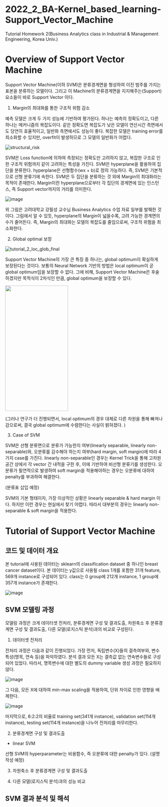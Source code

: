 # 2022_2_BA-Kernel_based_learning-Support_Vector_Machine
Tutorial Homework 2(Business Analytics class in Industrial &amp; Management Engineering, Korea Univ.)


# Overview of Support Vector Machine
Support Vector Machine(이하 SVM)은 분류경계면을 형성하여 이진 범주를 가지는 표본을 분류하는 모델이다. 그리고 이 Machine의 분류경계면을 지지해주는(Support) 요소들이 바로 Support Vector 이다.

1. Margin의 최대화를 통한 구조적 위험 감소

예측 모델은 크게 두 가지 성능에 기반하여 평가된다. 하나는 예측의 정확도이고, 다른 하나는 메커니즘의 복잡도이다. 같은 정확도면 복잡도가 낮은 모델이 연산시간 측면에서도 당연히 효율적이고, 일반화 측면에서도 성능이 좋다. 복잡한 모델은 training error를 최소화할 수 있지만, overfit이 발생하므로 그 모델의 일반화가 어렵다. 

![structural_risk](https://user-images.githubusercontent.com/106015570/198205512-0146f627-3790-4e66-8fa5-1a1ead44554e.png)

SVM은 Loss function에 의하여 측정되는 정확도만 고려하지 않고, 복잡한 구조로 인한 구조적 위험까지 같이 고려하는 특성을 가진다. SVM은 hyperplane을 활용하여 집단을 분류한다. hyperplane은 선형함수(wx + b)로 정의 가능하다. 즉, SVM은 기본적으로 선형 분류기에 속한다. SVM은 두 집단을 분류하는 것 외에 Margin의 최대화라는 목적이 존재한다. Margin이란 hyperplane으로부터 각 집단의 경계면에 있는 인스턴스, 즉 Support vector까지의 거리를 의미한다. 

![image](https://user-images.githubusercontent.com/106015570/199633310-d358d30f-78f5-4921-ab48-1eee2fe3aa77.png)

위 그림은 고려대학교 강필성 교수님 Business Analytics 수업 자료 일부를 발췌한 것이다. 그림에서 알 수 있듯, hyperplane의 Margin이 넓을수록, 고려 가능한 경계면의 수가 줄어든다. 즉, Margin의 최대화는 모델의 복잡도를 줄임으로써, 구조적 위험을 최소화한다. 

2. Global optimal 보장

![tutorial_2_loc_glob_final](https://user-images.githubusercontent.com/106015570/198035012-b53e1d10-0864-4975-a2f6-327b003c2be6.png)

Support Vector Machine의 가장 큰 특징 중 하나는, global optimum이 확실하게 보장된다는 것이다. 보통의 Neural Network 기반의 방법은 local optimum이 곧 global optimum임을 보장할 수 없다. 그에 비해, Support Vector Machine은 후술하겠지만 목적식이 2차식인 만큼, global optimum을 보장할 수 있다.

<img src="https://user-images.githubusercontent.com/106015570/199642662-f51cec66-45df-4c0f-bb97-c02492573b2b.png.png" width="200" height="400"/>

(그러나 연구가 더 진행되면서, local optimum의 경우 대체로 다른 차원을 통해 빠져나감으로써, 결국 global optimum에 수렴한다는 사실이 밝혀졌다. )

3. Case of SVM

SVM은 선형 분류면으로 분류가 가능한지 여부(linearly separable, linearly non-separable)와, 오분류를 감수해야 하는지 여부(hard margin, soft margin)에 따라 4가지 case를 가진다. linearly non-separable인 경우는 Kernel Trick을 통해 고차원 공간 상에서 각 vector 간 내적을 구한 후, 이에 기반하여 비선형 분류기를 생성한다. 오분류가 필연적으로 발생하여 soft margin을 적용해야하는 경우는 오분류에 대하여 penalty를 부과하여 해결한다.

(분류표 삽입 예정)

SVM의 기본 형태이자, 가장 이상적인 상황은 linearly separable & hard margin 이다. 하지만 이런 경우는 현실에서 찾기 어렵다. 따라서 대부분의 경우는 linearly non-separable & soft margin을 적용한다.



# Tutorial of Support Vector Machine

## 코드 및 데이터 개요
본 tutorial에 사용된 데이터는 sklearn의 classification dataset 중 하나인 breast cancer dataset이다. 본 데이터는 y값으로 사용될 class 1개를 포함한 31개 feature, 569개 instance로 구성되어 있다. class는 0 group에 212개 instance, 1 group에 357개 instance가 존재한다.

![image](https://user-images.githubusercontent.com/106015570/199642855-b99652d5-9f40-42aa-89d1-a19a25b8e7a6.png)


## SVM 모델링 과정
모델링 과정은 크게 데이터셋 전처리, 분류경계면 구성 및 결과도출, 차원축소 후 분류경계면 구성 및 결과도출, 다른 모델(로지스틱 분석)과의 비교로 구성된다.

1. 데이터셋 전처리

전처리 과정은 다음과 같이 진행되었다. 가장 먼저, 독립변수(X)들의 결측여부와, 변수특성(명목, 연속 등)을 파악하였다. 분석 결과 모든 X는 결측값 없는 연속변수들로 구성되어 있었다. 따라서, 명목변수에 대한 별도의 dummy variable 생성 과정은 필요하지 않다.

![image](https://user-images.githubusercontent.com/106015570/199642915-ed0a385f-b01c-4054-8616-dd88b5fbe73d.png)

그 다음, 모든 X에 대하여 min-max scaling을 적용하여, 단위 차이로 인한 영향을 배제한다.

![image](https://user-images.githubusercontent.com/106015570/199642991-7e0d51cb-0c9e-411e-8c54-61922d4739f3.png)

마지막으로, 6:2:2의 비율로 training set(341개 instance), validation set(114개 instance), testing set(114개 instance)을 나누어 전처리를 마무리한다.


2. 분류경계면 구성 및 결과도출

 - linear SVM
 
선형 SVM의 hyperparameter는 비용함수, 즉 오분류에 대한 penalty가 있다. (설명 작성 예정)

3. 차원축소 후 분류경계면 구성 및 결과도출

4. 다른 모델(로지스틱 분석)과의 성능 비교


## SVM 결과 분석 및 해석
